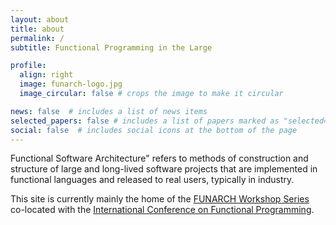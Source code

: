 ```yaml
---
layout: about
title: about
permalink: /
subtitle: Functional Programming in the Large

profile:
  align: right
  image: funarch-logo.jpg
  image_circular: false # crops the image to make it circular

news: false  # includes a list of news items
selected_papers: false # includes a list of papers marked as "selected={true}"
social: false  # includes social icons at the bottom of the page
---
```


Functional Software Architecture" refers to methods of construction
and structure of large and long-lived software projects that are
implemented in functional languages and released to real users,
typically in industry.

This site is currently mainly the home of the [FUNARCH Workshop
Series](/events/) co-located with the [International Conference on
Functional Programming](https://www.icfpconference.org/).
